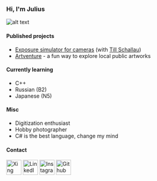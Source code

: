 ### Hi, I'm Julius
![alt text](https://github.com/JuliusJacobsohn/JuliusJacobsohn/blob/main/20220602-Preisverleihung%20Senkrechtstarter%20Artventure%20(50%20of%2058).jpg?raw=true)

#### Published projects
- [Exposure simulator for cameras](https://photo-tools.net/Simulator) (with [Till Schallau](https://github.com/tillschallau))
- [Artventure](https://artventure-app.de/) - a fun way to explore local public artworks

#### Currently learning
- C++
- Russian (B2)
- Japanese (N5)

#### Misc
- Digitization enthusiast
- Hobby photographer
- C# is the best language, change my mind

#### Contact
[<img src='https://img.icons8.com/color/48/000000/xing.png' alt='Xing' height='40'>](https://www.xing.com/profile/Julius_Jacobsohn/portfolio)
[<img src='https://img.icons8.com/color/48/000000/linkedin.png' alt='LinkedIn' height='40'>](https://www.linkedin.com/in/julius-jacobsohn-6a6207174/)
[<img src='https://img.icons8.com/color/48/000000/instagram.png' alt='Instagram' height='40'>](https://www.instagram.com/chefkoch_jj/)
[<img src='https://img.icons8.com/color/48/000000/github.png' alt='Github' height='40'>](https://github.com/JuliusJacobsohn)
